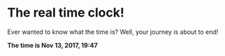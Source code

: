 # The real time clock!

Ever wanted to know what the time is? Well, your journey is about to end!

**The time is Nov 13, 2017, 19:47**